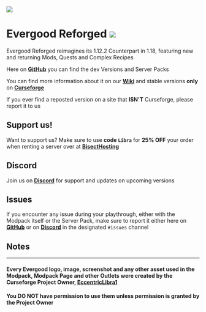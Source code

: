 <img src="https://i.imgur.com/qp9Tgm5.png" align="center" />

# Evergood Reforged <a href=https://www.curseforge.com/minecraft/modpacks/evergoodreforged> <img src="http://cf.way2muchnoise.eu/552385.svg"> </a>
Evergood Reforged reimagines its 1.12.2 Counterpart in 1.18, featuring new and returning Mods, Quests and Complex Recipes

Here on [**GitHub**](https://github.com/EvergoodTeam/EvergoodReforged/releases) you can find the dev Versions and Server Packs

You can find more information about it on our [**Wiki**](https://evergoodteam.github.io/modpacks/evergoodreforged) and stable versions **only** on [**Curseforge**](https://www.curseforge.com/minecraft/modpacks/evergoodreforged)

If you ever find a reposted version on a site that **ISN'T** Curseforge, please report it to us

## Support us!
Want to support us? Make sure to use **code ```Libra```** for **25% OFF** your order when renting a server over at [**BisectHosting**](https://www.bisecthosting.com/Libra)

## Discord
Join us on [**Discord**](https://discord.gg/k2P68Y8) for support and updates on upcoming versions

## Issues
If you encounter any issue during your playthrough, either with the Modpack itself or the Server Pack, make sure to report it either here on [**GitHub**](https://github.com/EvergoodTeam/EvergoodReforged/issues) or on [**Discord**](https://discord.gg/k2P68Y8) in the designated ```#issues``` channel

## Notes

***

#### Every Evergood logo, image, screenshot and any other asset used in the Modpack, Modpack Page and other Outlets were created by the Curseforge Project Owner, [EccentricLibra1](https://www.curseforge.com/members/eccentriclibra1)
#### You **DO NOT** have permission to use them unless permission is granted by the Project Owner
